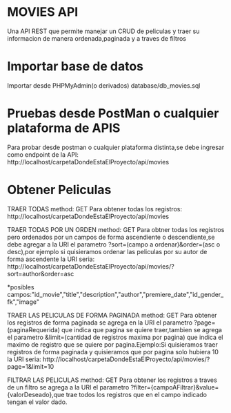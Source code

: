 # MOVIES API
Una API REST que permite manejar un CRUD de peliculas y traer su informacion de manera ordenada,paginada y a traves de filtros

# Importar base de datos
Importar desde PHPMyAdmin(o derivados) database/db_movies.sql

# Pruebas desde PostMan o cualquier plataforma de APIS
Para probar desde postman o cualquier plataforma distinta,se debe ingresar como endpoint de la API:
  http://localhost/carpetaDondeEstaElProyecto/api/movies



# Obtener Peliculas

TRAER TODAS
method: GET
Para obtener todas los registros: http://localhost/carpetaDondeEstaElProyecto/api/movies

TRAER TODAS POR UN ORDEN
method: GET
Para obtner todas los registros pero ordenados por un campos de forma ascendiente o descendiente,se debe agregar a la URI el parametro ?sort=(campo a ordenar)&order=(asc o desc),por ejemplo si quisieramos ordenar las peliculas por su autor de forma ascendente la URI seria:
http://localhost/carpetaDondeEstaElProyecto/api/movies/?sort=author&order=asc

*posibles campos:"id_movie","title","description","author","premiere_date","id_gender_fk","image"

TRAER LAS PELICULAS DE FORMA PAGINADA
method: GET
Para obtener los registros de forma paginada se agrega en la URI el parametro ?page=(paginaRequerida) que indica que pagina se quiere traer,tambien se agrega el parametro &limit=(cantidad de registros maxima por pagina) que indica el maximo de registro que se quiere por pagina.Ejemplo:Si quisieramos traer registros de forma paginada y quisieramos que por pagina solo hubiera 10 la URI seria: http://localhost/carpetaDondeEstaElProyecto/api/movies/?page=1&limit=10

FILTRAR LAS PELICULAS
method: GET
Para obtener los registros a traves de un filtro se agrega a la URI el parametro ?filter={campoAFiltrar}&value={valorDeseado},que trae todos
los registros que en el campo indicado tengan el valor dado.
